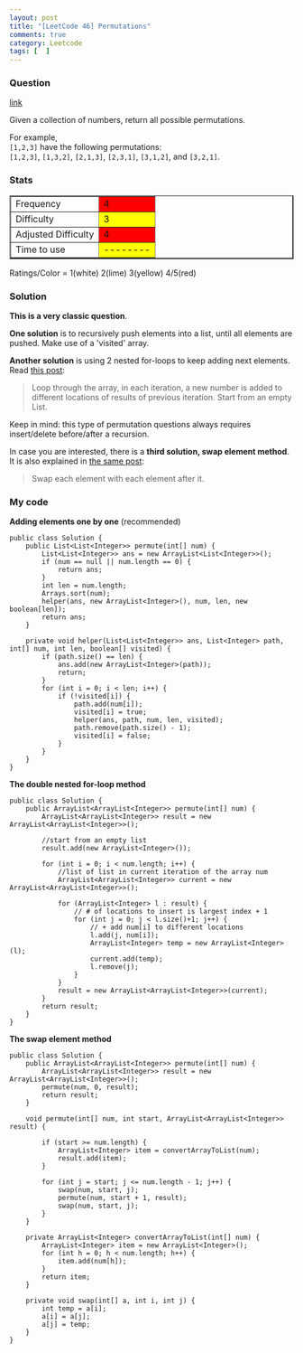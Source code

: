 ```yaml
---
layout: post
title: "[LeetCode 46] Permutations"
comments: true
category: Leetcode
tags: [  ]
---
```


### Question 

[link](http://oj.leetcode.com/problems/permutations/)

<div class="question-content">
            <p></p><p>
Given a collection of numbers, return all possible permutations.
</p>

<p>
For example,<br>
<code>[1,2,3]</code> have the following permutations:<br>
<code>[1,2,3]</code>, <code>[1,3,2]</code>, <code>[2,1,3]</code>, <code>[2,3,1]</code>, <code>[3,1,2]</code>, and <code>[3,2,1]</code>.
</p><p></p>
          </div>

### Stats

<table border="2">
	<tr>
		<td>Frequency</td>
		<td bgcolor="red">4</td>
	</tr>
	<tr>
		<td>Difficulty</td>
		<td bgcolor="yellow">3</td>
	</tr>
	<tr>
		<td>Adjusted Difficulty</td>
		<td bgcolor="red">4</td>
	</tr>
	<tr>
		<td>Time to use</td>
		<td bgcolor="yellow">--------</td>
	</tr>
</table>

Ratings/Color = 1(white) 2(lime) 3(yellow) 4/5(red)

### Solution

__This is a very classic question__. 

__One solution__ is to recursively push elements into a list, until all elements are pushed. Make use of a 'visited' array. 

__Another solution__ is using 2 nested for-loops to keep adding next elements. Read [this post](http://www.programcreek.com/2013/02/leetcode-permutations-java/): 

> Loop through the array, in each iteration, a new number is added to different locations of results of previous iteration. Start from an empty List.

Keep in mind: this type of permutation questions always requires insert/delete before/after a recursion.

In case you are interested, there is a __third solution, swap element method__. It is also explained in [the same post](http://www.programcreek.com/2013/02/leetcode-permutations-java/): 

> Swap each element with each element after it.

### My code 

__Adding elements one by one__ (recommended)

    public class Solution {
        public List<List<Integer>> permute(int[] num) {
            List<List<Integer>> ans = new ArrayList<List<Integer>>();
            if (num == null || num.length == 0) {
                return ans;
            }
            int len = num.length;
            Arrays.sort(num);
            helper(ans, new ArrayList<Integer>(), num, len, new boolean[len]);
            return ans;
        }

        private void helper(List<List<Integer>> ans, List<Integer> path, int[] num, int len, boolean[] visited) {
            if (path.size() == len) {
                ans.add(new ArrayList<Integer>(path));
                return;
            }
            for (int i = 0; i < len; i++) {
                if (!visited[i]) {
                    path.add(num[i]);
                    visited[i] = true;
                    helper(ans, path, num, len, visited);
                    path.remove(path.size() - 1);
                    visited[i] = false;
                }
            }
        }
    }

__The double nested for-loop method__

    public class Solution {
        public ArrayList<ArrayList<Integer>> permute(int[] num) {
            ArrayList<ArrayList<Integer>> result = new ArrayList<ArrayList<Integer>>();

            //start from an empty list
            result.add(new ArrayList<Integer>());

            for (int i = 0; i < num.length; i++) {
                //list of list in current iteration of the array num
                ArrayList<ArrayList<Integer>> current = new ArrayList<ArrayList<Integer>>();

                for (ArrayList<Integer> l : result) {
                    // # of locations to insert is largest index + 1
                    for (int j = 0; j < l.size()+1; j++) {
                        // + add num[i] to different locations
                        l.add(j, num[i]);
                        ArrayList<Integer> temp = new ArrayList<Integer>(l);
                        current.add(temp);
                        l.remove(j);
                    }
                }
                result = new ArrayList<ArrayList<Integer>>(current);
            }
            return result;
        }
    }

__The swap element method__

    public class Solution {
        public ArrayList<ArrayList<Integer>> permute(int[] num) {
            ArrayList<ArrayList<Integer>> result = new ArrayList<ArrayList<Integer>>();
            permute(num, 0, result);
            return result;
        }

        void permute(int[] num, int start, ArrayList<ArrayList<Integer>> result) {

            if (start >= num.length) {
                ArrayList<Integer> item = convertArrayToList(num);
                result.add(item);
            }

            for (int j = start; j <= num.length - 1; j++) {
                swap(num, start, j);
                permute(num, start + 1, result);
                swap(num, start, j);
            }
        }

        private ArrayList<Integer> convertArrayToList(int[] num) {
            ArrayList<Integer> item = new ArrayList<Integer>();
            for (int h = 0; h < num.length; h++) {
                item.add(num[h]);
            }
            return item;
        }

        private void swap(int[] a, int i, int j) {
            int temp = a[i];
            a[i] = a[j];
            a[j] = temp;
        }
    }
